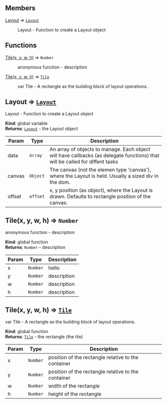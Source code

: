 ## Members

<dl>
<dt><a href="#Layout">Layout</a> ⇒ <code><a href="#Layout">Layout</a></code></dt>
<dd><p>Layout - Function to create a Layout object</p>
</dd>
</dl>

## Functions

<dl>
<dt><a href="#Tile">Tile(x, y, w, h)</a> ⇒ <code>Number</code></dt>
<dd><p>anonymous function - description</p>
</dd>
<dt><a href="#Tile">Tile(x, y, w, h)</a> ⇒ <code><a href="#Tile">Tile</a></code></dt>
<dd><p>var Tile - A rectangle as the building block of layout operations.</p>
</dd>
</dl>

<a name="Layout"></a>

## Layout ⇒ [<code>Layout</code>](#Layout)
Layout - Function to create a Layout object

**Kind**: global variable  
**Returns**: [<code>Layout</code>](#Layout) - the Layout object  

| Param | Type | Description |
| --- | --- | --- |
| data | <code>Array</code> | An array of objects to manage. Each object will have callbacks (as delegate functions) that will be called for diffent tasks |
| canvas | <code>Object</code> | The canvas (not the elemen type 'canvas'), where the Layout is held. Usually a sized div in the dom. |
| offset | <code>offset</code> | x, y position (as object), where the Layout is drawn. Defaults to rectangle position of the canvas. |

<a name="Tile"></a>

## Tile(x, y, w, h) ⇒ <code>Number</code>
anonymous function - description

**Kind**: global function  
**Returns**: <code>Number</code> - description  

| Param | Type | Description |
| --- | --- | --- |
| x | <code>Number</code> | hello |
| y | <code>Number</code> | description |
| w | <code>Number</code> | description |
| h | <code>Number</code> | description |

<a name="Tile"></a>

## Tile(x, y, w, h) ⇒ [<code>Tile</code>](#Tile)
var Tile - A rectangle as the building block of layout operations.

**Kind**: global function  
**Returns**: [<code>Tile</code>](#Tile) - the rectangle (the tile)  

| Param | Type | Description |
| --- | --- | --- |
| x | <code>Number</code> | position of the rectangle relative to the container |
| y | <code>Number</code> | position of the rectangle relative to the container |
| w | <code>Number</code> | width of the rectangle |
| h | <code>Number</code> | height of the rectangle |

